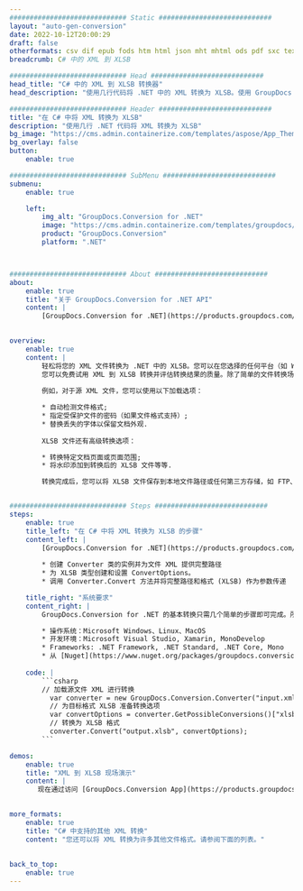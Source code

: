 ```yaml
---
############################# Static ############################
layout: "auto-gen-conversion"
date: 2022-10-12T20:00:29
draft: false
otherformats: csv dif epub fods htm html json mht mhtml ods pdf sxc tex tsv xlam xls xlsb xlsm xlsx xlt xltm xltx xml xps
breadcrumb: C# 中的 XML 到 XLSB

############################# Head ############################
head_title: "C# 中的 XML 到 XLSB 转换器"
head_description: "使用几行代码将 .NET 中的 XML 转换为 XLSB。使用 GroupDocs 文档转换 API 转换 160 多种文件格式。"

############################# Header ############################
title: "在 C# 中将 XML 转换为 XLSB"
description: "使用几行 .NET 代码将 XML 转换为 XLSB"
bg_image: "https://cms.admin.containerize.com/templates/aspose/App_Themes/V3/images/bg/header1.png"
bg_overlay: false
button:
    enable: true

############################# SubMenu ############################
submenu:
    enable: true

    left:
        img_alt: "GroupDocs.Conversion for .NET"
        image: "https://cms.admin.containerize.com/templates/groupdocs/images/product-logos/90x90-noborder/groupdocs-conversion-net.png"
        product: "GroupDocs.Conversion"
        platform: ".NET"



############################# About ############################
about:
    enable: true
    title: "关于 GroupDocs.Conversion for .NET API"
    content: |
        [GroupDocs.Conversion for .NET](https://products.groupdocs.com/conversion/net/)可用于转换Microsoft Word、Excel、PowerPoint、PDF、Visio等格式。 GroupDocs.Conversion 是一个独立的 API，适用于需要高性能的后端和内部系统。它不依赖于任何软件，例如 Microsoft 或 Open Office。
    

overview:
    enable: true
    content: |
        轻松将您的 XML 文件转换为 .NET 中的 XLSB。您可以在您选择的任何平台（如 Windows、Linux、macOS）中仅使用几行 C# 代码行。
        您可以免费试用 XML 到 XLSB 转换并评估转换结果的质量。除了简单的文件转换场景，您还可以尝试更高级的选项来加载源 XML 文件和保存输出 XLSB 结果。 
        
        例如，对于源 XML 文件，您可以使用以下加载选项：

        * 自动检测文件格式;
        * 指定受保护文件的密码（如果文件格式支持）;
        * 替换丢失的字体以保留文档外观.
        
        XLSB 文件还有高级转换选项：

        * 转换特定文档页面或页面范围;
        * 将水印添加到转换后的 XLSB 文件等等.

        转换完成后，您可以将 XLSB 文件保存到本地文件路径或任何第三方存储，如 FTP、Amazon S3、Google Drive、Dropbox 等。请注意 - 将 XML 转换为 XLSB 无需安装任何额外的软件 - 如 MS Office、Open Office、Adobe Acrobat Reader 等。


############################# Steps ############################
steps:
    enable: true
    title_left: "在 C# 中将 XML 转换为 XLSB 的步骤"
    content_left: |
        [GroupDocs.Conversion for .NET](https://products.groupdocs.com/conversion/net/) 使开发人员只需几行代码即可轻松地将 XML 文件转换为 XLSB。
        
        * 创建 Converter 类的实例并为文件 XML 提供完整路径
        * 为 XLSB 类型创建和设置 ConvertOptions。
        * 调用 Converter.Convert 方法并将完整路径和格式 (XLSB) 作为参数传递

    title_right: "系统要求"
    content_right: |
        GroupDocs.Conversion for .NET 的基本转换只需几个简单的步骤即可完成。所有主要平台和操作系统都支持我们的 API。在执行以下代码之前，请确保您的系统上安装了以下先决条件。

        * 操作系统：Microsoft Windows、Linux、MacOS
        * 开发环境：Microsoft Visual Studio, Xamarin, MonoDevelop
        * Frameworks: .NET Framework, .NET Standard, .NET Core, Mono
        * 从 [Nuget](https://www.nuget.org/packages/groupdocs.conversion) 获取最新的 GroupDocs.Conversion for .NET
         
    code: |
        ```csharp    
        // 加载源文件 XML 进行转换
          var converter = new GroupDocs.Conversion.Converter("input.xml");
          // 为目标格式 XLSB 准备转换选项
          var convertOptions = converter.GetPossibleConversions()["xlsb"].ConvertOptions;
          // 转换为 XLSB 格式
          converter.Convert("output.xlsb", convertOptions);
        ```

demos:
    enable: true
    title: "XML 到 XLSB 现场演示"
    content: |
       现在通过访问 [GroupDocs.Conversion App](https://products.groupdocs.app/conversion/family) 网站将 XML 转换为 XLSB。在线演示具有以下优点
          

more_formats:
    enable: true
    title: "C# 中支持的其他 XML 转换"
    content: "您还可以将 XML 转换为许多其他文件格式。请参阅下面的列表。"
       
       
back_to_top:
    enable: true
---
```

